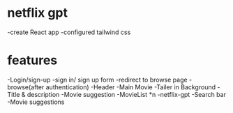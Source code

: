 # netflix gpt

-create React app
-configured tailwind css


# features

-Login/sign-up
    -sign in/ sign up form
    -redirect to browse page
-browse(after authentication)
    -Header
    -Main Movie
        -Tailer in Background
        -Title & description
        -Movie suggestion
            -MovieList *n
-netflix-gpt
    -Search bar
    -Movie suggestions